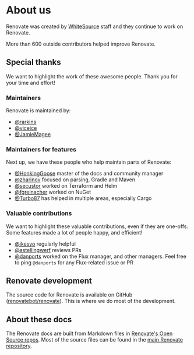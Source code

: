 # About us

Renovate was created by [WhiteSource](https://www.whitesourcesoftware.com/) staff and they continue to work on Renovate.

More than 600 outside contributors helped improve Renovate.

## Special thanks

We want to highlight the work of these awesome people.
Thank you for your time and effort!

### Maintainers

Renovate is maintained by:

- [@rarkins](https://github.com/rarkins)
- [@viceice](https://github.com/viceice)
- [@JamieMagee](https://github.com/JamieMagee)

### Maintainers for features

Next up, we have these people who help maintain parts of Renovate:

- [@HonkingGoose](https://github.com/HonkingGoose) master of the docs and community manager
- [@zharinov](https://github.com/zharinov) focused on parsing, Gradle and Maven
- [@secustor](https://github.com/secustor) worked on Terraform and Helm
- [@fgreinacher](https://github.com/fgreinacher) worked on NuGet
- [@Turbo87](https://github.com/Turbo87) has helped in multiple areas, especially Cargo

### Valuable contributions

We want to highlight these valuable contributions, even if they are one-offs.
Some features made a lot of people happy, and efficient!

- [@ikesyo](https://github.com/ikesyo) regularly helpful
- [@astellingwerf](https://github.com/astellingwerf) reviews PRs
- [@danports](https://github.com/danports) worked on the Flux manager, and other managers. Feel free to ping `@danports` for any Flux-related issue or PR

## Renovate development

The source code for Renovate is available on GitHub ([renovatebot/renovate](https://github.com/renovatebot/renovate)).
This is where we do most of the development.

## About these docs

The Renovate docs are built from Markdown files in [Renovate's Open Source repos](https://github.com/renovatebot/).
Most of the source files can be found in the [main Renovate repository](https://github.com/renovatebot/renovate/tree/main/docs/usage).
